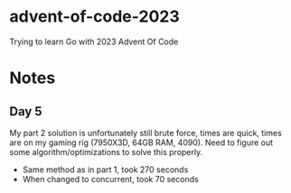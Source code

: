 # advent-of-code-2023

Trying to learn Go with 2023 Advent Of Code



# Notes
## Day 5
My part 2 solution is unfortunately still brute force, times are quick, times are on my gaming rig (7950X3D, 64GB RAM, 4090). Need to figure out some algorithm/optimizations to solve this properly.
* Same method as in part 1, took 270 seconds
* When changed to concurrent, took 70 seconds
